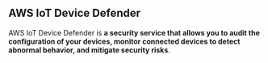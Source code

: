 ## AWS IoT Device Defender

AWS IoT Device Defender is **a security service that allows you to audit the configuration of your devices, monitor connected devices to detect abnormal behavior, and mitigate security risks**.